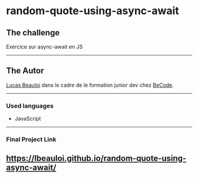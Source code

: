 # random-quote-using-async-await
## The challenge
Exercice sur async-await en JS

---
## The Autor 

[Lucas Beauloi](https://github.com/lbeauloi) dans le cadre de le formation junior dev chez [BeCode](https://becode.org/fr/).

---
### Used languages
- JavaScript

---
### Final Project Link
https://lbeauloi.github.io/random-quote-using-async-await/
---
